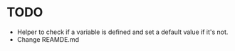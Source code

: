 # TODO

- Helper to check if a variable is defined and set a default value if it's not.
- Change REAMDE.md